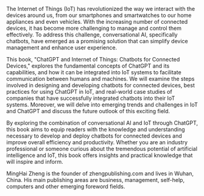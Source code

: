 
The Internet of Things (IoT) has revolutionized the way we interact with the devices around us, from our smartphones and smartwatches to our home appliances and even vehicles. With the increasing number of connected devices, it has become more challenging to manage and control them effectively. To address this challenge, conversational AI, specifically chatbots, have emerged as a promising solution that can simplify device management and enhance user experience.

This book, "ChatGPT and Internet of Things: Chatbots for Connected Devices," explores the fundamental concepts of ChatGPT and its capabilities, and how it can be integrated into IoT systems to facilitate communication between humans and machines. We will examine the steps involved in designing and developing chatbots for connected devices, best practices for using ChatGPT in IoT, and real-world case studies of companies that have successfully integrated chatbots into their IoT systems. Moreover, we will delve into emerging trends and challenges in IoT and ChatGPT and discuss the future outlook of this exciting field.

By exploring the combination of conversational AI and IoT through ChatGPT, this book aims to equip readers with the knowledge and understanding necessary to develop and deploy chatbots for connected devices and improve overall efficiency and productivity. Whether you are an industry professional or someone curious about the tremendous potential of artificial intelligence and IoT, this book offers insights and practical knowledge that will inspire and inform.

MingHai Zheng is the founder of zhengpublishing.com and lives in Wuhan, China. His main publishing areas are business, management, self-help, computers and other emerging foreword fields.
